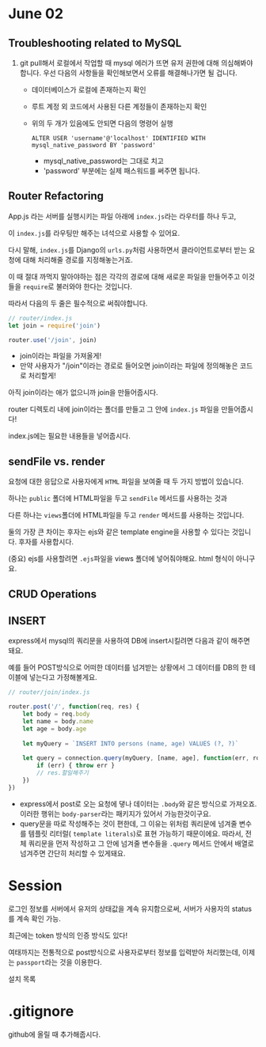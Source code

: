 # June 02

## Troubleshooting related to MySQL

1. git pull해서 로컬에서 작업할 때 mysql 에러가 뜨면 유저 권한에 대해 의심해봐야합니다. 우선 다음의 사항들을 확인해보면서 오류를 해결해나가면 될 겁니다.

   - 데이터베이스가 로컬에 존재하는지 확인

   - 루트 계정 외 코드에서 사용된 다른 계정들이 존재하는지 확인

   - 위의 두 개가 있음에도 안되면 다음의 명령어 실행

     ```mysql
     ALTER USER 'username'@'localhost' IDENTIFIED WITH mysql_native_password BY 'password'
     ```

     - mysql_native_password는 그대로 치고
     - 'password' 부분에는 실제 패스워드를 써주면 됩니다.



## Router Refactoring

App.js 라는 서버를 실행시키는 파일 아래에 `index.js`라는 라우터를 하나 두고,

이 `index.js`를 라우팅만 해주는 녀석으로 사용할 수 있어요. 

다시 말해, `index.js`를 Django의 `urls.py`처럼 사용하면서 클라이언트로부터 받는 요청에 대해 처리해줄 경로를 지정해놓는거죠.

이 때 절대 까먹지 말아야하는 점은 각각의 경로에 대해 새로운 파일을 만들어주고 이것들을 `require`로 불러와야 한다는 것입니다.

따라서 다음의 두 줄은 필수적으로 써줘야합니다.

```javascript
// router/index.js
let join = require('join')

router.use('/join', join)
```

- join이라는 파일을 가져올게!
- 만약 사용자가 "/join"이라는 경로로 들어오면 join이라는 파일에 정의해놓은 코드로 처리할게!



아직 join이라는 애가 없으니까 join을 만들어줍시다.

router 디렉토리 내에 join이라는 폴더를 만들고 그 안에 `index.js` 파일을 만들어줍시다!

index.js에는 필요한 내용들을 넣어줍시다.



## sendFile vs. render

요청에 대한 응답으로 사용자에게 `HTML` 파일을 보여줄 때 두 가지 방법이 있습니다.

하나는 `public` 폴더에 HTML파일을 두고 `sendFile` 메서드를 사용하는 것과

다른 하나는 `views`폴더에 HTML파일을 두고 `render` 메서드를 사용하는 것입니다.

둘의 가장 큰 차이는 후자는 ejs와 같은 template engine을 사용할 수 있다는 것입니다. 후자를 사용합시다. 

(중요) ejs를 사용할려면 `.ejs`파일을 views 폴더에 넣어줘야해요. html 형식이 아니구요.



## CRUD Operations

## INSERT

express에서 mysql의 쿼리문을 사용하여 DB에 insert시킬려면 다음과 같이 해주면 돼요.

예를 들어 POST방식으로 어떠한 데이터를 넘겨받는 상황에서 그 데이터를 DB의 한 테이블에 넣는다고 가정해볼게요.

```javascript
// router/join/index.js

router.post('/', function(req, res) {
    let body = req.body
    let name = body.name
    let age = body.age
    
    let myQuery = `INSERT INTO persons (name, age) VALUES (?, ?)`
    
    let query = connection.query(myQuery, [name, age], function(err, rows){
        if (err) { throw err }
        // res.할일해주기
    })
})
```

- express에서 post로 오는 요청에 댛나 데이터는 `.body`와 같은 방식으로 가져오죠. 이러한 행위는 `body-parser`라는 패키지가 있어서 가능한것이구요.
- query문을 따로 작성해주는 것이 편한데, 그 이유는 위처럼 쿼리문에 넘겨줄 변수를 템플릿 리터럴( `template literals`)로 표현 가능하기 때문이에요.  따라서, 전체 쿼리문을 먼저 작성하고 그 안에 넘겨줄 변수들을 `.query` 메서드 안에서 배열로 넘겨주면 간단히 처리할 수 있게돼요.



# Session

로그인 정보를 서버에서 유저의 상태값을 계속 유지함으로써, 서버가 사용자의 status를 계속 확인 가능.

최근에는 token 방식의 인증 방식도 있다!

여태까지는 전통적으로 post방식으로 사용자로부터 정보를 입력받아 처리했는데, 이제는 `passport`라는 것을 이용한다. 

설치 목록



# .gitignore

github에 올릴 때 추가해줍시다.





